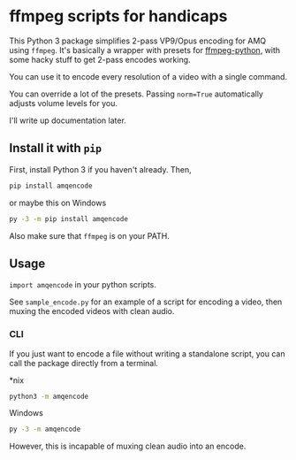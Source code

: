 # ffmpeg scripts for handicaps

This Python 3 package simplifies 2-pass VP9/Opus encoding for AMQ using `ffmpeg`.
It's basically a wrapper with presets for [ffmpeg-python](https://github.com/kkroening/ffmpeg-python),
with some hacky stuff to get 2-pass encodes working.

You can use it to encode every resolution of a video with a single command.

You can override a lot of the presets.
Passing `norm=True` automatically adjusts volume levels for you.

I'll write up documentation later.

## Install it with `pip`

First, install Python 3 if you haven't already. Then,

```bash
pip install amqencode
```

or maybe this on Windows

```cmd
py -3 -m pip install amqencode
```

Also make sure that `ffmpeg` is on your PATH.

## Usage

`import amqencode` in your python scripts.

See `sample_encode.py` for an example of a script for encoding a video,
then muxing the encoded videos with clean audio.

### CLI

If you just want to encode a file without writing a standalone script,
you can call the package directly from a terminal.

*nix

```bash
python3 -m amqencode
```

Windows

```cmd
py -3 -m amqencode
```

However, this is incapable of muxing clean audio into an encode.
